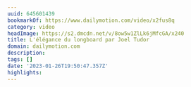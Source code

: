 ```yaml
---
uuid: 645601439
bookmarkOf: https://www.dailymotion.com/video/x2fus8q
category: video
headImage: https://s2.dmcdn.net/v/8ow5w1ZlLk6jMfcGA/x240
title: L'élégance du longboard par Joel Tudor
domain: dailymotion.com
description:
tags: []
date: '2023-01-26T19:50:47.357Z'
highlights:
---
```




